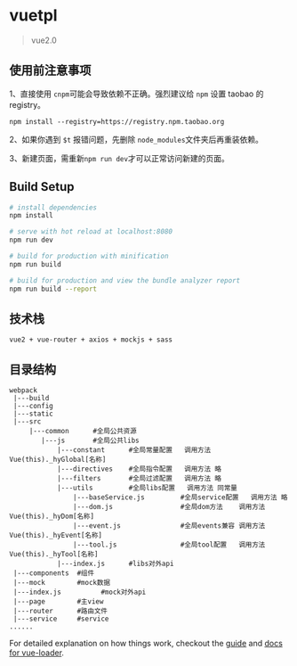 # vuetpl

> vue2.0

## 使用前注意事项

1、直接使用 `cnpm`可能会导致依赖不正确。强烈建议给 `npm` 设置 taobao 的 registry。

`npm install --registry=https://registry.npm.taobao.org`

2、如果你遇到 `$t` 报错问题，先删除 `node_modules`文件夹后再重装依赖。

3、新建页面，需重新`npm run dev`才可以正常访问新建的页面。

## Build Setup

``` bash
# install dependencies
npm install

# serve with hot reload at localhost:8080
npm run dev

# build for production with minification
npm run build

# build for production and view the bundle analyzer report
npm run build --report
```
## 技术栈
    vue2 + vue-router + axios + mockjs + sass
## 目录结构
``` 
webpack
 |---build
 |---config
 |---static
 |---src
     |---common      #全局公共资源
        |---js       #全局公共libs
            |---constant      #全局常量配置   调用方法 Vue(this)._hyGlobal[名称]
            |---directives    #全局指令配置   调用方法 略
            |---filters       #全局过滤配置   调用方法 略
            |---utils         #全局libs配置   调用方法 同常量
                |---baseService.js         #全局service配置   调用方法 略
                |---dom.js                 #全局dom方法    调用方法 Vue(this)._hyDom[名称]
                |---event.js               #全局events兼容 调用方法 Vue(this)._hyEvent[名称]
                |---tool.js                #全局tool配置   调用方法 Vue(this)._hyTool[名称]
            |---index.js      #libs对外api
 |---components  #组件
 |---mock        #mock数据
 |---index.js          #mock对外api
 |---page        #主view
 |---router      #路由文件
 |---service     #service	 
......

  ```

For detailed explanation on how things work, checkout the [guide](http://vuejs-templates.github.io/webpack/) and [docs for vue-loader](http://vuejs.github.io/vue-loader).
